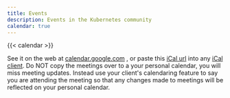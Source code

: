 ```yaml
---
title: Events 
description: Events in the Kubernetes community
calendar: true
---
```

{{< calendar >}}

See it on the web at [calendar.google.com](https://calendar.google.com/calendar/embed?src=cgnt364vd8s86hr2phapfjc6uk%40group.calendar.google.com&ctz=America/Los_Angeles) , or paste this [iCal url](https://calendar.google.com/calendar/ical/cgnt364vd8s86hr2phapfjc6uk%40group.calendar.google.com/public/basic.ics) into any [iCal client](https://en.wikipedia.org/wiki/ICalendar). Do NOT copy the meetings over to a your personal calendar, you will miss meeting updates. Instead use your client's calendaring feature to say you are attending the meeting so that any changes made to meetings will be reflected on your personal calendar. 